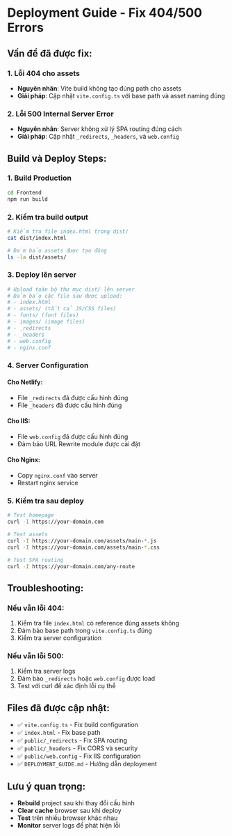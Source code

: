 # Deployment Guide - Fix 404/500 Errors

## Vấn đề đã được fix:

### 1. Lỗi 404 cho assets
- **Nguyên nhân**: Vite build không tạo đúng path cho assets
- **Giải pháp**: Cập nhật `vite.config.ts` với base path và asset naming đúng

### 2. Lỗi 500 Internal Server Error  
- **Nguyên nhân**: Server không xử lý SPA routing đúng cách
- **Giải pháp**: Cập nhật `_redirects`, `_headers`, và `web.config`

## Build và Deploy Steps:

### 1. Build Production
```bash
cd Frontend
npm run build
```

### 2. Kiểm tra build output
```bash
# Kiểm tra file index.html trong dist/
cat dist/index.html

# Đảm bảo assets được tạo đúng
ls -la dist/assets/
```

### 3. Deploy lên server
```bash
# Upload toàn bộ thư mục dist/ lên server
# Đảm bảo các file sau được upload:
# - index.html
# - assets/ (tất cả JS/CSS files)
# - fonts/ (font files)
# - images/ (image files)
# - _redirects
# - _headers  
# - web.config
# - nginx.conf
```

### 4. Server Configuration

#### Cho Netlify:
- File `_redirects` đã được cấu hình đúng
- File `_headers` đã được cấu hình đúng

#### Cho IIS:
- File `web.config` đã được cấu hình đúng
- Đảm bảo URL Rewrite module được cài đặt

#### Cho Nginx:
- Copy `nginx.conf` vào server
- Restart nginx service

### 5. Kiểm tra sau deploy
```bash
# Test homepage
curl -I https://your-domain.com

# Test assets
curl -I https://your-domain.com/assets/main-*.js
curl -I https://your-domain.com/assets/main-*.css

# Test SPA routing
curl -I https://your-domain.com/any-route
```

## Troubleshooting:

### Nếu vẫn lỗi 404:
1. Kiểm tra file `index.html` có reference đúng assets không
2. Đảm bảo base path trong `vite.config.ts` đúng
3. Kiểm tra server configuration

### Nếu vẫn lỗi 500:
1. Kiểm tra server logs
2. Đảm bảo `_redirects` hoặc `web.config` được load
3. Test với curl để xác định lỗi cụ thể

## Files đã được cập nhật:
- ✅ `vite.config.ts` - Fix build configuration
- ✅ `index.html` - Fix base path
- ✅ `public/_redirects` - Fix SPA routing
- ✅ `public/_headers` - Fix CORS và security
- ✅ `public/web.config` - Fix IIS configuration
- ✅ `DEPLOYMENT_GUIDE.md` - Hướng dẫn deployment

## Lưu ý quan trọng:
- **Rebuild** project sau khi thay đổi cấu hình
- **Clear cache** browser sau khi deploy
- **Test** trên nhiều browser khác nhau
- **Monitor** server logs để phát hiện lỗi 